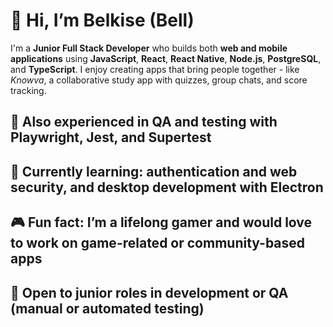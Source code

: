 # 👋 Hi, I’m Belkise (Bell)

I'm a **Junior Full Stack Developer** who builds both **web and mobile applications** using **JavaScript**, **React**, **React Native**, **Node.js**, **PostgreSQL**, and **TypeScript**. I enjoy creating apps that bring people together - like *Knowva*, a collaborative study app with quizzes, group chats, and score tracking.

## 🧪 Also experienced in QA and testing with **Playwright**, **Jest**, and **Supertest**  
## 🔐 Currently learning: authentication and web security, and desktop development with Electron
## 🎮 Fun fact: I’m a lifelong gamer and would love to work on game-related or community-based apps  
## 💼 Open to junior roles in **development** or **QA** (manual or automated testing)

<!---
bbell2411/bbell2411 is a ✨ special ✨ repository because its `README.md` (this file) appears on your GitHub profile.
You can click the Preview link to take a look at your changes.
--->
